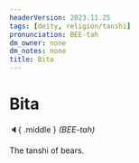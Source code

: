 ```yaml
---
headerVersion: 2023.11.25
tags: [deity, religion/tanshi]
pronunciation: BEE-tah
dm_owner: none
dm_notes: none
title: Bita
---
```

# Bita
:speaker:{ .middle } *(BEE-tah)*  

The tanshi of bears.

